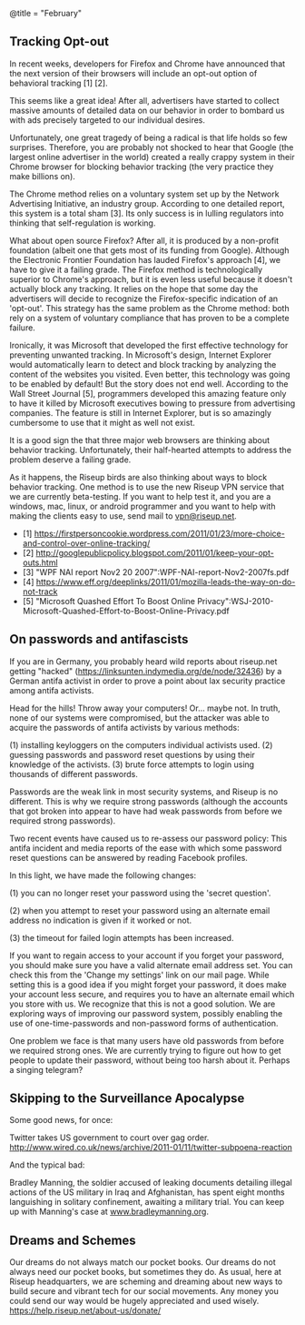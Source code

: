 @title = "February"

## Tracking Opt-out

In recent weeks, developers for Firefox and Chrome have announced that the next version of their browsers will include an opt-out option of behavioral tracking \[1\] \[2\].

This seems like a great idea! After all, advertisers have started to collect massive amounts of detailed data on our behavior in order to bombard us with ads precisely targeted to our individual desires.

Unfortunately, one great tragedy of being a radical is that life holds so few surprises. Therefore, you are probably not shocked to hear that Google (the largest online advertiser in the world) created a really crappy system in their Chrome browser for blocking behavior tracking (the very practice they make billions on).

The Chrome method relies on a voluntary system set up by the Network Advertising Initiative, an industry group. According to one detailed report, this system is a total sham \[3\]. Its only success is in lulling regulators into thinking that self-regulation is working.

What about open source Firefox? After all, it is produced by a non-profit foundation (albeit one that gets most of its funding from Google). Although the Electronic Frontier Foundation has lauded Firefox's approach \[4\], we have to give it a failing grade. The Firefox method is technologically superior to Chrome's approach, but it is even less useful because it doesn't actually block any tracking. It relies on the hope that some day the advertisers will decide to recognize the Firefox-specific indication of an 'opt-out'. This strategy has the same problem as the Chrome method: both rely on a system of voluntary compliance that has proven to be a complete failure.

Ironically, it was Microsoft that developed the first effective technology for preventing unwanted tracking. In Microsoft's design, Internet Explorer would automatically learn to detect and block tracking by analyzing the content of the websites you visited. Even better, this technology was going to be enabled by default! But the story does not end well. According to the Wall Street Journal \[5\], programmers developed this amazing feature only to have it killed by Microsoft executives bowing to pressure from advertising companies. The feature is still in Internet Explorer, but is so amazingly cumbersome to use that it might as well not exist.

It is a good sign the that three major web browsers are thinking about behavior tracking. Unfortunately, their half-hearted attempts to address the problem deserve a failing grade.

As it happens, the Riseup birds are also thinking about ways to block behavior tracking. One method is to use the new Riseup VPN service that we are currently beta-testing. If you want to help test it, and you are a windows, mac, linux, or android programmer and you want to help with making the clients easy to use, send mail to vpn@riseup.net.

* \[1\] https://firstpersoncookie.wordpress.com/2011/01/23/more-choice-and-control-over-online-tracking/
* \[2\] http://googlepublicpolicy.blogspot.com/2011/01/keep-your-opt-outs.html
* \[3\] "WPF NAI report Nov2 20 2007":WPF-NAI-report-Nov2-2007fs.pdf
* \[4\] https://www.eff.org/deeplinks/2011/01/mozilla-leads-the-way-on-do-not-track
* \[5\] "Microsoft Quashed Effort To Boost Online Privacy":WSJ-2010-Microsoft-Quashed-Effort-to-Boost-Online-Privacy.pdf


## On passwords and antifascists

If you are in Germany, you probably heard wild reports about riseup.net getting "hacked" (https://linksunten.indymedia.org/de/node/32436) by a German antifa activist in order to prove a point about lax security practice among antifa activists.

Head for the hills! Throw away your computers! Or... maybe not. In truth, none of our systems were compromised, but the attacker was able to acquire the passwords of antifa activists by various methods:

(1) installing keyloggers on the computers individual activists used.
(2) guessing passwords and password reset questions by using their knowledge of the activists.
(3) brute force attempts to login using thousands of different passwords.

Passwords are the weak link in most security systems, and Riseup is no different. This is why we require strong passwords (although the accounts that got broken into appear to have had weak passwords from before we required strong passwords).

Two recent events have caused us to re-assess our password policy: This antifa incident and media reports of the ease with which some password reset questions can be answered by reading Facebook profiles.

In this light, we have made the following changes:

(1) you can no longer reset your password using the 'secret question'.

(2) when you attempt to reset your password using an alternate email address no indication is given if it worked or not.

(3) the timeout for failed login attempts has been increased.

If you want to regain access to your account if you forget your password, you should make sure you have a valid alternate email address set. You can check this from the 'Change my settings' link on our mail page. While setting this is a good idea if you might forget your password, it does make your account less secure, and requires you to have an alternate email which you store with us. We recognize that this is not a good solution. We are exploring ways of improving our password system, possibly enabling the use of one-time-passwords and non-password forms of authentication.

One problem we face is that many users have old passwords from before we required strong ones. We are currently trying to figure out how to get people to update their password, without being too harsh about it. Perhaps a singing telegram?


## Skipping to the Surveillance Apocalypse

Some good news, for once:

Twitter takes US government to court over gag order. http://www.wired.co.uk/news/archive/2011-01/11/twitter-subpoena-reaction

And the typical bad:

Bradley Manning, the soldier accused of leaking documents detailing illegal actions of the US military in Iraq and Afghanistan, has spent eight months languishing in solitary confinement, awaiting a military trial. You can keep up with Manning's case at www.bradleymanning.org.

## Dreams and Schemes

Our dreams do not always match our pocket books. Our dreams do not always need our pocket books, but sometimes they do. As usual, here at Riseup headquarters, we are scheming and dreaming about new ways to build secure and vibrant tech for our social movements. Any money you could send our way would be hugely appreciated and used wisely. https://help.riseup.net/about-us/donate/

